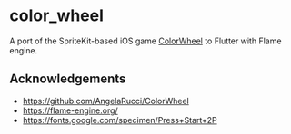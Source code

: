 # color_wheel

A port of the SpriteKit-based iOS game [ColorWheel](https://github.com/AngelaRucci/ColorWheel) to Flutter with Flame engine.

## Acknowledgements

- https://github.com/AngelaRucci/ColorWheel
- https://flame-engine.org/
- https://fonts.google.com/specimen/Press+Start+2P
